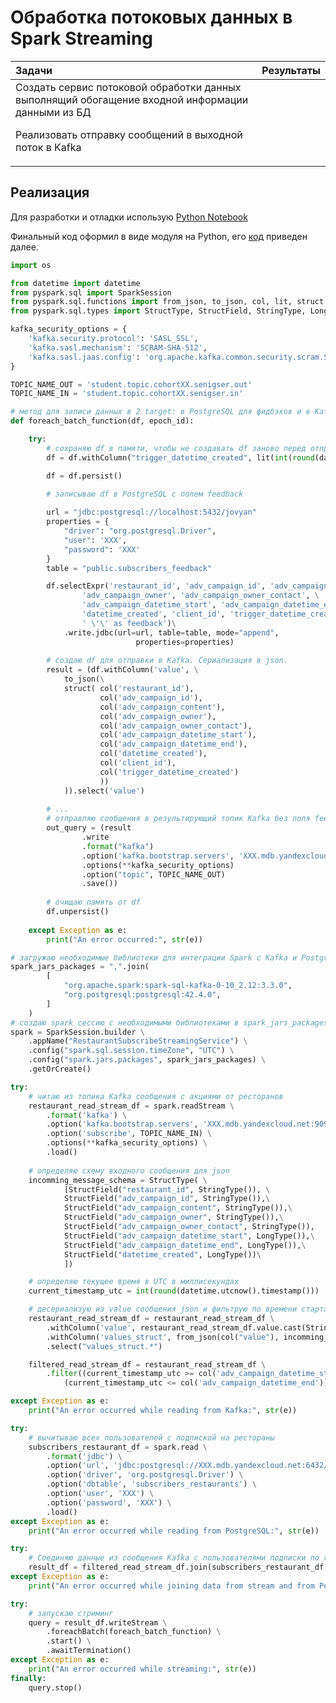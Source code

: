 # Обработка потоковых данных в Spark Streaming  

| Задачи                   | Результаты |
| :-------------------- | :--------------------- |
| Создать сервис потоковой обработки данных выполнящий обогащение входной информации данными из БД <P><P> Реализовать отправку сообщений в выходной поток в Kafka |  | 

<!--
## **Цели проекта**  

- Создать сервис потоковой обработки данных, расширяющий возможности онлайн приложения по доставке еды: обогащение входной информации данными из БД, отправка сообщений в выходной поток

## **Используемые технологии и инструменты**
Kafka  
PySpark  
AirFlow  
kcat  
Airflow  
Jupyter Notebook  
SQL  
PostgreSQL
Spark Streaming

## **Постановка задачи**

1. Реализовать сервис по следующей примерно схеме:

![ETL_Schema](images/ETL_Schema.png)

Сервис должен:
- читать данные из Kafka с помощью Spark Structured Streaming и Python в режиме реального времени
- получать список подписчиков из базы данных Postgres
- соединять данные из Kafka с данными из БД
- сохранять в памяти полученные данные
- отправлять выходное сообщение в Kafka с информацией об акции, пользователе со списком избранного и ресторане
- добавлять записи в Postgres, чтобы впоследствии получить фидбэк от пользователя

-->

## Реализация

Для разработки и отладки использую [Python Notebook](src/scripts/project8.ipynb)

Финальный код оформил в виде модуля на Python, его [код](src/scripts/project8.py) приведен далее.

```python
import os

from datetime import datetime
from pyspark.sql import SparkSession
from pyspark.sql.functions import from_json, to_json, col, lit, struct
from pyspark.sql.types import StructType, StructField, StringType, LongType

kafka_security_options = {
    'kafka.security.protocol': 'SASL_SSL',
    'kafka.sasl.mechanism': 'SCRAM-SHA-512',
    'kafka.sasl.jaas.config': 'org.apache.kafka.common.security.scram.ScramLoginModule required username=\"XXX\" password=\"XXX\";',
}

TOPIC_NAME_OUT = 'student.topic.cohortXX.senigser.out' 
TOPIC_NAME_IN = 'student.topic.cohortXX.senigser.in' 

# метод для записи данных в 2 target: в PostgreSQL для фидбэков и в Kafka для триггеров
def foreach_batch_function(df, epoch_id):

    try:
        # сохраняю df в памяти, чтобы не создавать df заново перед отправкой в Kafka
        df = df.withColumn("trigger_datetime_created", lit(int(round(datetime.utcnow().timestamp())))) 

        df = df.persist()

        # записываю df в PostgreSQL с полем feedback
        
        url = "jdbc:postgresql://localhost:5432/jovyan"
        properties = {
            "driver": "org.postgresql.Driver",
            "user": 'XXX',
            "password": 'XXX'
        }
        table = "public.subscribers_feedback"

        df.selectExpr('restaurant_id', 'adv_campaign_id', 'adv_campaign_content', \
                'adv_campaign_owner', 'adv_campaign_owner_contact', \
                'adv_campaign_datetime_start', 'adv_campaign_datetime_end', \
                'datetime_created', 'client_id', 'trigger_datetime_created', \
                ' \'\' as feedback')\
            .write.jdbc(url=url, table=table, mode="append",
                            properties=properties)
        
        # создаю df для отправки в Kafka. Сериализация в json.
        result = (df.withColumn('value', \
            to_json(\
            struct( col('restaurant_id'), 
                    col('adv_campaign_id'),
                    col('adv_campaign_content'),
                    col('adv_campaign_owner'),
                    col('adv_campaign_owner_contact'),
                    col('adv_campaign_datetime_start'),
                    col('adv_campaign_datetime_end'),
                    col('datetime_created'),
                    col('client_id'),
                    col('trigger_datetime_created')
                    ))
            )).select('value')
        
        # ...
        # отправляю сообщения в результирующий топик Kafka без поля feedback
        out_query = (result
                .write
                .format("kafka")
                .option('kafka.bootstrap.servers', 'XXX.mdb.yandexcloud.net:9091')
                .options(**kafka_security_options)
                .option("topic", TOPIC_NAME_OUT)
                .save())
        
        # очищаю память от df
        df.unpersist()
    
    except Exception as e:
        print("An error occurred:", str(e))

# загружаю необходимые библиотеки для интеграции Spark с Kafka и PostgreSQL
spark_jars_packages = ",".join(
        [
            "org.apache.spark:spark-sql-kafka-0-10_2.12:3.3.0",
            "org.postgresql:postgresql:42.4.0",
        ]
    )
# создаю spark сессию с необходимыми библиотеками в spark_jars_packages для интеграции с Kafka и PostgreSQL
spark = SparkSession.builder \
    .appName("RestaurantSubscribeStreamingService") \
    .config("spark.sql.session.timeZone", "UTC") \
    .config("spark.jars.packages", spark_jars_packages) \
    .getOrCreate()

try: 
    # читаю из топика Kafka сообщения с акциями от ресторанов
    restaurant_read_stream_df = spark.readStream \
        .format('kafka') \
        .option('kafka.bootstrap.servers', 'XXX.mdb.yandexcloud.net:9091') \
        .option('subscribe', TOPIC_NAME_IN) \
        .options(**kafka_security_options) \
        .load()
    
    # определяю схему входного сообщения для json
    incomming_message_schema = StructType( \
            [StructField("restaurant_id", StringType()), \
            StructField("adv_campaign_id", StringType()),\
            StructField("adv_campaign_content", StringType()),\
            StructField("adv_campaign_owner", StringType()),\
            StructField("adv_campaign_owner_contact", StringType()),
            StructField("adv_campaign_datetime_start", LongType()),\
            StructField("adv_campaign_datetime_end", LongType()),\
            StructField("datetime_created", LongType())\
            ])

    # определяю текущее время в UTC в миллисекундах
    current_timestamp_utc = int(round(datetime.utcnow().timestamp()))

    # десериализую из value сообщения json и фильтрую по времени старта и окончания акции
    restaurant_read_stream_df = restaurant_read_stream_df \
        .withColumn('value', restaurant_read_stream_df.value.cast(StringType()))\
        .withColumn('values_struct', from_json(col("value"), incomming_message_schema))\
        .select("values_struct.*") 

    filtered_read_stream_df = restaurant_read_stream_df \
        .filter((current_timestamp_utc >= col('adv_campaign_datetime_start')) & \
            (current_timestamp_utc <= col('adv_campaign_datetime_end'))) 

except Exception as e:
    print("An error occurred while reading from Kafka:", str(e))

try:
    # вычитываю всех пользователей с подпиской на рестораны
    subscribers_restaurant_df = spark.read \
        .format('jdbc') \
        .option('url', 'jdbc:postgresql://XXX.mdb.yandexcloud.net:6432/de') \
        .option('driver', 'org.postgresql.Driver') \
        .option('dbtable', 'subscribers_restaurants') \
        .option('user', 'XXX') \
        .option('password', 'XXX') \
        .load()
except Exception as e:
    print("An error occurred while reading from PostgreSQL:", str(e))

try:
    # Соединяю данные из сообщения Kafka с пользователями подписки по restaurant_id (uuid). Добавляю время создания события.
    result_df = filtered_read_stream_df.join(subscribers_restaurant_df, "restaurant_id", 'inner')
except Exception as e:
    print("An error occurred while joining data from stream and from PostgreSQL:", str(e))

try:
    # запускаю стриминг
    query = result_df.writeStream \
        .foreachBatch(foreach_batch_function) \
        .start() \
        .awaitTermination()
except Exception as e:
    print("An error occurred while streaming:", str(e))
finally:
    query.stop() 
```
